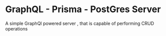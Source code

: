 # GraphQL - Prisma - PostGres Server
A simple GraphQl powered server , that is capable of performing CRUD operations